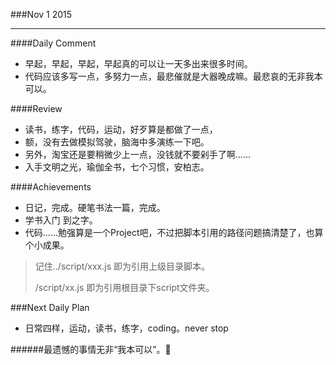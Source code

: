 ###Nov 1 2015
***
####Daily Comment
+ 早起，早起，早起，早起真的可以让一天多出来很多时间。
+ 代码应该多写一点，多努力一点，最悲催就是大器晚成嘛。最悲哀的无非我本可以。

####Review
+ 读书，练字，代码，运动，好歹算是都做了一点，
+ 额，没有去做模拟驾驶，脑海中多演练一下吧。
+ 另外，淘宝还是要稍微少上一点，没钱就不要剁手了啊……
+ 入手文明之光，瑜伽全书，七个习惯，安柏志。

####Achievements
+ 日记，完成。硬笔书法一篇，完成。
+ 学书入门 到之字。
+ 代码……勉强算是一个Project吧，不过把脚本引用的路径问题搞清楚了，也算个小成果。

> 记住../script/xxx.js 即为引用上级目录脚本。
> 
> /script/xx.js 即为引用根目录下script文件夹。
 

###Next Daily Plan
+ 日常四样，运动，读书，练字，coding。never stop

######最遗憾的事情无非“我本可以”。

